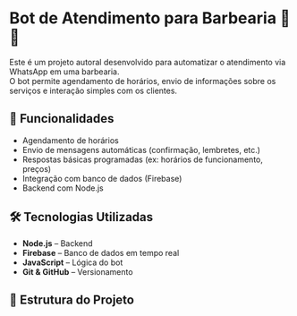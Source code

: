 # Bot de Atendimento para Barbearia 💈🤖

Este é um projeto autoral desenvolvido para automatizar o atendimento via WhatsApp em uma barbearia.  
O bot permite agendamento de horários, envio de informações sobre os serviços e interação simples com os clientes.

## 🚀 Funcionalidades

- Agendamento de horários
- Envio de mensagens automáticas (confirmação, lembretes, etc.)
- Respostas básicas programadas (ex: horários de funcionamento, preços)
- Integração com banco de dados (Firebase)
- Backend com Node.js

## 🛠️ Tecnologias Utilizadas

- **Node.js** – Backend
- **Firebase** – Banco de dados em tempo real
- **JavaScript** – Lógica do bot
- **Git & GitHub** – Versionamento

## 📂 Estrutura do Projeto

